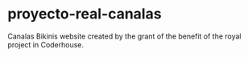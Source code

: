 # proyecto-real-canalas
Canalas Bikinis website created by the grant of the benefit of the royal project in Coderhouse.
